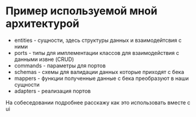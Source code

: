 # Пример используемой мной архитектурой

- entities - сущности, здесь структуры данных и взаимодейтсвия с ними
- ports - типы для имплементации классов для взаимодействия с данными извне (CRUD)
- commands - параметры для портов
- schemas - схемы для валидации данных которые приходят с бека
- mappers - функции полученные данные с бека преобразуют в наши сущности
- adapters - реализация портов

На собеседовании подробнее расскажу как это использовать вместе с ui

